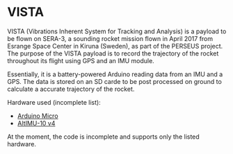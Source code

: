 # VISTA

VISTA (Vibrations Inherent System for Tracking and Analysis) is a payload to be flown on SERA-3, a sounding rocket mission flown in April 2017 from Esrange Space Center in Kiruna (Sweden), as part of the PERSEUS project. The purpose of the VISTA payload is to record the trajectory of the rocket throughout its flight using GPS and an IMU module.

Essentially, it is a battery-powered Arduino reading data from an IMU and a GPS. The data is stored on an SD carde to be post processed on ground to calculate a accurate trajectory of the rocket.

Hardware used (incomplete list):
* [Arduino Micro](https://www.arduino.cc/en/Main/ArduinoBoardMicro)
* [AltIMU-10 v4](https://www.pololu.com/product/2470)

At the moment, the code is incomplete and supports only the listed hardware.
